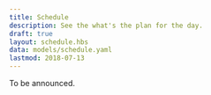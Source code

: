 ```yaml
---
title: Schedule
description: See the what's the plan for the day.
draft: true
layout: schedule.hbs
data: models/schedule.yaml
lastmod: 2018-07-13
---
```


To be announced.
